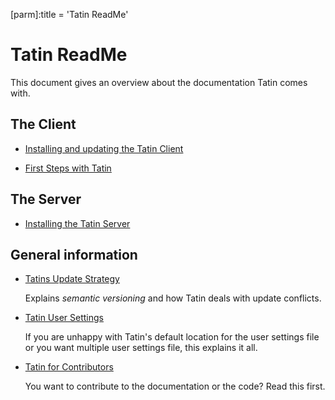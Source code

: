 [parm]:title             = 'Tatin ReadMe'


# Tatin ReadMe

This document gives an overview about the documentation Tatin comes with.


## The Client

* [Installing and updating the Tatin Client](./InstallingAndUpdatingTheTatinClient.html "InstallingAndUpdatingTheTatinClient.html")

* [First Steps with Tatin](./FirstStepsWithTatin.html "FirstStepsWithTatin.html")

## The Server

* [Installing the Tatin Server](./InstallingTheTatinServer.html "InstallingTheTatinServer.html")

## General information

* [Tatins Update Strategy](./TatinsUpdateStrategy.html "TatinsUpdateStrategy.html")

  Explains _semantic versioning_ and how Tatin deals with update conflicts.

* [Tatin User Settings](./TatinUserSettings.html "TatinUserSettings.html")

  If you are unhappy with Tatin's default location for the user settings file or you want multiple user settings file, this explains it all.

* [Tatin for Contributors](./TatinForContributors.html "TatinForContributors.html")

  You want to contribute to the documentation or the code? Read this first.